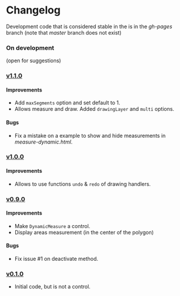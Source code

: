 Changelog
=========

Development code that is considered stable in the is in the *gh-pages* branch (note that *master* branch does not exist)


### On development

(open for suggestions)


### [v1.1.0](https://github.com/jorix/OL-DynamicMeasure/tree/v1.1.0)

#### Improvements

 * Add `maxSegments` option and set default to 1.
 * Allows measure and draw. Added `drawingLayer` and `multi` options.

#### Bugs

 * Fix a mistake on a example to show and hide measurements in *measure-dynamic.html*.


### [v1.0.0](https://github.com/jorix/OL-DynamicMeasure/tree/v1.0.0)

#### Improvements

 * Allows to use functions `undo` & `redo` of drawing handlers.
 

### [v0.9.0](https://github.com/jorix/OL-DynamicMeasure/tree/v1.0.0)

#### Improvements

 * Make `DynamicMeasure` a control.
 * Display areas measurement (in the center of the polygon)

#### Bugs

 * Fix issue #1 on deactivate method.


### [v0.1.0](https://github.com/jorix/OL-DynamicMeasure/tree/v0.1.0)

 * Initial code, but is not a control.
